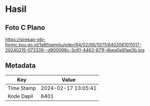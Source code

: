 # Hasil

## Foto C Plano

https://sirekap-obj-formc.kpu.go.id/1a8f/pemilu/pdpr/64/02/06/10/11/6402061011017-20240215-073339--d900098c-3c61-4463-871f-4bea0a91ae3b.jpg


## Metadata

| Key        | Value               |
| ---------- | ------------------- |
| Time Stamp | 2024-02-17 13:05:41 |
| Kode Dapil | 6401                |



